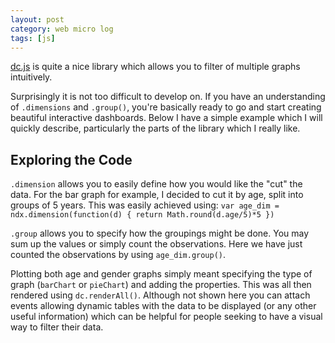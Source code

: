 ```yaml
---
layout: post
category: web micro log
tags: [js]
---
```


[dc.js](http://dc-js.github.io/dc.js/) is quite a nice library which allows you to filter of multiple graphs intuitively.

Surprisingly it is not too difficult to develop on. If you have an understanding of `.dimensions` and `.group()`, you're basically ready to go and start creating beautiful interactive dashboards. Below I have a simple example which I will quickly describe, particularly the parts of the library which I really like.

## Exploring the Code

`.dimension` allows you to easily define how you would like the "cut" the data. For the bar graph for example, I decided to cut it by age, split into groups of 5 years. This was easily achieved using: `var age_dim = ndx.dimension(function(d) { return Math.round(d.age/5)*5 })`

`.group` allows you to specify how the groupings might be done. You may sum up the values or simply count the observations. Here we have just counted the observations by using `age_dim.group()`.

Plotting both age and gender graphs simply meant specifying the type of graph (`barChart` or `pieChart`) and adding the properties. This was all then rendered using `dc.renderAll()`. Although not shown here you can attach events allowing dynamic tables with the data to be displayed (or any other useful information) which can be helpful for people seeking to have a visual way to filter their data.

</br>
</br>

<div id="chart-bar" ></div>
<div id="chart-pie" ></div>

</br>
</br>

</br>
</br>

</br>
</br>

</br>
</br>

</br>
</br>

</br>
</br>

<script src="http://ajax.googleapis.com/ajax/libs/jquery/1.11.1/jquery.min.js"></script>
<script src="http://d3js.org/d3.v3.min.js" charset="utf-8"></script>
<script type='text/javascript' src="http://tvinci.github.io/webs/js/crossfilter.js"></script>
<script type='text/javascript' src="http://cdnjs.cloudflare.com/ajax/libs/dc/1.7.0/dc.js"></script>

<script>
$('head').append('<link rel="stylesheet" href="http://cdnjs.cloudflare.com/ajax/libs/dc/1.7.0/dc.css" type="text/css" />');

var data = []

for (var i=0;i<250;i++) {
  var d = {}
  d.sex = Math.random() > 0.5 ? "Male" : "Female";
  d.age = ((((Math.random() + Math.random() + Math.random() + Math.random() + Math.random() + Math.random()) - 3) / 3)*40) +45;
  data[i] = d
}

/*
var data = [{'sex':'Male', 'age': 10},
{'sex':'Female', 'age': 25},
{'sex':'Female', 'age': 32},
{'sex':'Male', 'age': 28},
]
*/
var ndx = crossfilter(data); 

// age plot
var age_dim = ndx.dimension(function(d) { return Math.round(d.age/5)*5 }) 
var age_grp = age_dim.group();
var agechart = dc.barChart("#chart-bar");

agechart
.width(500)
.height(300)
.dimension(age_dim)
.group(age_grp)
.round(Math.floor)
.centerBar(true)
.gap(1)
.x(d3.scale.linear().domain([15,80]))
.elasticY(true)
.filter([25,35])
.xAxisLabel("Age")
.xAxis();

agechart.xUnits(function(){return 14;});

// gender graph
var sex_dim = ndx.dimension(function(d) {return d.sex});
var sex_count = sex_dim.group();

var sexchart = dc.pieChart("#chart-pie");

sexchart
.width(150)
.height(150)
.dimension(sex_dim)
.group(sex_count)
.innerRadius(30);

dc.renderAll()
</script>
